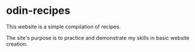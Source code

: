 # odin-recipes
This website is a simple compilation of recipes.

The site's purpose is to practice and demonstrate my skills in basic
website creation.
